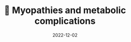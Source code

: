 ---
title: 💪 Myopathies and metabolic complications
date: '2022-12-02'
type: docs
weight: 401
commentable: true
_build:
  render: always
  list: never
show_breadcrumb: true
---
